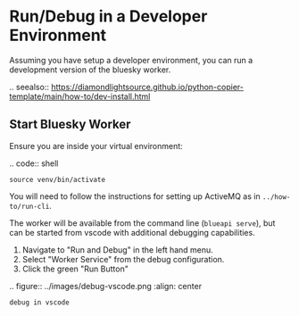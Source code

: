 Run/Debug in a Developer Environment 
====================================

Assuming you have setup a developer environment, you can run a development version of the bluesky worker.

.. seealso:: https://diamondlightsource.github.io/python-copier-template/main/how-to/dev-install.html


Start Bluesky Worker
--------------------

Ensure you are inside your virtual environment:

.. code:: shell

    source venv/bin/activate


You will need to follow the instructions for setting up ActiveMQ as in `../how-to/run-cli`. 

The worker will be available from the command line (``blueapi serve``), but can be started from vscode with additional 
debugging capabilities.

1. Navigate to "Run and Debug" in the left hand menu.
2. Select "Worker Service" from the debug configuration.
3. Click the green "Run Button"

.. figure:: ../images/debug-vscode.png
    :align: center

    debug in vscode

